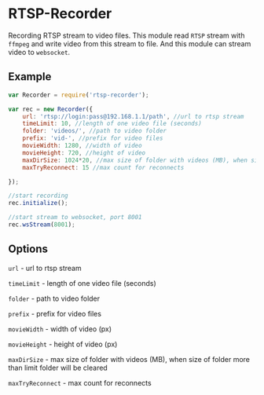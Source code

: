# RTSP-Recorder

Recording RTSP stream to video files.
This module read `RTSP` stream with `ffmpeg` and write video from this stream to file.
And this module can stream video to `websocket`.

## Example

```js
var Recorder = require('rtsp-recorder');

var rec = new Recorder({
    url: 'rtsp://login:pass@192.168.1.1/path', //url to rtsp stream
    timeLimit: 10, //length of one video file (seconds)
    folder: 'videos/', //path to video folder
    prefix: 'vid-', //prefix for video files
    movieWidth: 1280, //width of video
    movieHeight: 720, //height of video
    maxDirSize: 1024*20, //max size of folder with videos (MB), when size of folder more than limit folder will be cleared
    maxTryReconnect: 15 //max count for reconnects

});

//start recording
rec.initialize();

//start stream to websocket, port 8001
rec.wsStream(8001);
```

## Options

`url` - url to rtsp stream

`timeLimit` - length of one video file (seconds)

`folder` - path to video folder

`prefix` - prefix for video files

`movieWidth` - width of video (px)

`movieHeight` - height of video (px)

`maxDirSize` - max size of folder with videos (MB), when size of folder more than limit folder will be cleared

`maxTryReconnect` - max count for reconnects